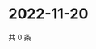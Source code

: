 # 2022-11-20

共 0 条

<!-- BEGIN WEIBO -->
<!-- 最后更新时间 Sun Nov 20 2022 22:13:46 GMT+0800 (China Standard Time) -->

<!-- END WEIBO -->
